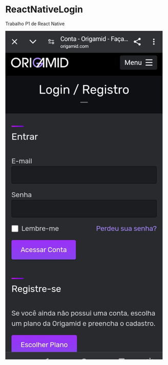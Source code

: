 # ReactNativeLogin
Trabalho P1 de React Native

![image](https://github.com/BiancoLorencini/ReactNativeLogin/blob/main/cloneOrigamid.png)
